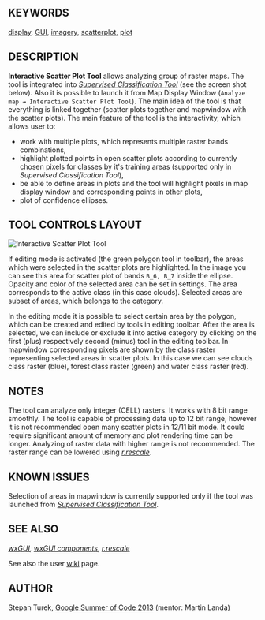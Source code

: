 ## KEYWORDS

[display](display.md), [GUI](topic_GUI.md),
[imagery](keywords.md#imagery), [scatterplot](keywords.md),
[plot](keywords.md#plot)

## DESCRIPTION

**Interactive Scatter Plot Tool** allows analyzing group of raster maps.
The tool is integrated into *[Supervised Classification
Tool](wxGUI.iclass.md)* (see the screen shot below). Also it is possible
to launch it from Map Display Window
(`Analyze map → Interactive Scatter Plot Tool`). The main idea of the
tool is that everything is linked together (scatter plots together and
mapwindow with the scatter plots). The main feature of the tool is the
interactivity, which allows user to:

- work with multiple plots, which represents multiple raster bands
  combinations,
- highlight plotted points in open scatter plots according to currently
  chosen pixels for classes by it's training areas (supported only in
  *Supervised Classification Tool*),
- be able to define areas in plots and the tool will highlight pixels in
  map display window and corresponding points in other plots,
- plot of confidence ellipses.

## TOOL CONTROLS LAYOUT

![Interactive Scatter Plot Tool](wxGUI_iscatt.jpg)  
  
If editing mode is activated (the green polygon tool in toolbar), the
areas which were selected in the scatter plots are highlighted. In the
image you can see this area for scatter plot of bands `B_6, B_7` inside
the ellipse. Opacity and color of the selected area can be set in
settings. The area corresponds to the active class (in this case
clouds). Selected areas are subset of areas, which belongs to the
category.

In the editing mode it is possible to select certain area by the
polygon, which can be created and edited by tools in editing toolbar.
After the area is selected, we can include or exclude it into active
category by clicking on the first (plus) respectively second (minus)
tool in the editing toolbar. In mapwindow corresponding pixels are shown
by the class raster representing selected areas in scatter plots. In
this case we can see clouds class raster (blue), forest class raster
(green) and water class raster (red).

## NOTES

The tool can analyze only integer (CELL) rasters. It works with 8 bit
range smoothly. The tool is capable of processing data up to 12 bit
range, however it is not recommended open many scatter plots in 12/11
bit mode. It could require significant amount of memory and plot
rendering time can be longer. Analyzing of raster data with higher range
is not recommended. The raster range can be lowered using
*[r.rescale](r.rescale.md)*.

## KNOWN ISSUES

Selection of areas in mapwindow is currently supported only if the tool
was launched from *[Supervised Classification Tool](wxGUI.iclass.md)*.

## SEE ALSO

*[wxGUI](wxGUI.md), [wxGUI components](wxGUI.components.md),
[r.rescale](r.rescale.md)*

See also the user
[wiki](https://grasswiki.osgeo.org/wiki/WxGUI_Interactive_Scatter_Plot_Tool)
page.

## AUTHOR

Stepan Turek, [Google Summer of Code
2013](https://grasswiki.osgeo.org/wiki/GRASS_GSoC_2013_GRASS_GIS_Interactive_Scatter_Plot_Tool)
(mentor: Martin Landa)
